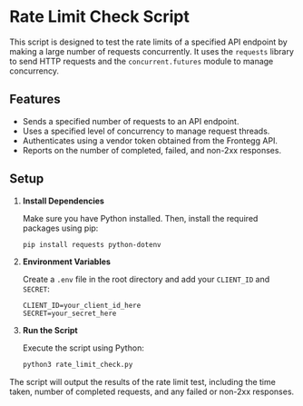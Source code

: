 # Rate Limit Check Script

This script is designed to test the rate limits of a specified API endpoint by making a large number of requests concurrently. It uses the `requests` library to send HTTP requests and the `concurrent.futures` module to manage concurrency.

## Features
- Sends a specified number of requests to an API endpoint.
- Uses a specified level of concurrency to manage request threads.
- Authenticates using a vendor token obtained from the Frontegg API.
- Reports on the number of completed, failed, and non-2xx responses.

## Setup

1. **Install Dependencies**
   
   Make sure you have Python installed. Then, install the required packages using pip:
   ```bash
   pip install requests python-dotenv
   ```

2. **Environment Variables**

   Create a `.env` file in the root directory and add your `CLIENT_ID` and `SECRET`:
   ```
   CLIENT_ID=your_client_id_here
   SECRET=your_secret_here
   ```

3. **Run the Script**

   Execute the script using Python:
   ```bash
   python3 rate_limit_check.py
   ```

The script will output the results of the rate limit test, including the time taken, number of completed requests, and any failed or non-2xx responses. 